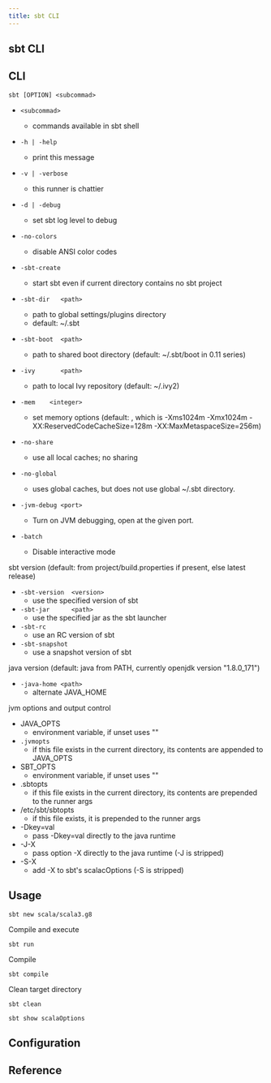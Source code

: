 ```yaml
---
title: sbt CLI
---
```


## sbt CLI


## CLI

```
sbt [OPTION] <subcommad> 
```

* `<subcommad>`
    * commands available in sbt shell


* `-h | -help`
    * print this message
* `-v | -verbose`
    * this runner is chattier
* `-d | -debug`
    * set sbt log level to debug
* `-no-colors`
    * disable ANSI color codes
* `-sbt-create`
    * start sbt even if current directory contains no sbt project
* `-sbt-dir   <path>`
    * path to global settings/plugins directory
    * default: ~/.sbt
* `-sbt-boot  <path>`
    * path to shared boot directory (default: ~/.sbt/boot in 0.11 series)
* `-ivy       <path>`
    * path to local Ivy repository (default: ~/.ivy2)
* `-mem    <integer>`
    * set memory options (default: , which is -Xms1024m -Xmx1024m -XX:ReservedCodeCacheSize=128m -XX:MaxMetaspaceSize=256m)
* `-no-share`
    * use all local caches; no sharing
* `-no-global`
    * uses global caches, but does not use global ~/.sbt directory.
* `-jvm-debug <port>`
    * Turn on JVM debugging, open at the given port.
* `-batch`
    * Disable interactive mode

sbt version (default: from project/build.properties if present, else latest release)

* `-sbt-version  <version>`
    * use the specified version of sbt
* `-sbt-jar      <path>`
    * use the specified jar as the sbt launcher
* `-sbt-rc`
    * use an RC version of sbt
* `-sbt-snapshot`
    * use a snapshot version of sbt

java version (default: java from PATH, currently openjdk version "1.8.0_171")

* `-java-home <path>`
    * alternate JAVA_HOME

jvm options and output control

* JAVA_OPTS
    * environment variable, if unset uses ""
* `.jvmopts`
    * if this file exists in the current directory, its contents are appended to JAVA_OPTS
* SBT_OPTS
    * environment variable, if unset uses ""
* .sbtopts
    * if this file exists in the current directory, its contents are prepended to the runner args
* /etc/sbt/sbtopts
    * if this file exists, it is prepended to the runner args
* -Dkey=val
    * pass -Dkey=val directly to the java runtime
* -J-X
    * pass option -X directly to the java runtime (-J is stripped)
* -S-X
    * add -X to sbt's scalacOptions (-S is stripped)

## Usage

```
sbt new scala/scala3.g8
```

Compile and execute

```
sbt run
```

Compile

```
sbt compile
```

Clean target directory

```
sbt clean
```

```
sbt show scalaOptions
```

## Configuration

## Reference
